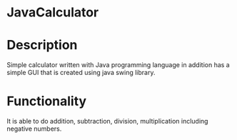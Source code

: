 # JavaCalculator

# Description
Simple calculator written with Java programming language in addition has a simple GUI that is created using java swing library.


# Functionality
It is able to do addition, subtraction, division, multiplication including negative numbers.
